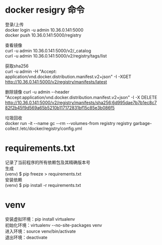 # docker resigry 命令
登录/上传  
docker login -u admin 10.36.0.141:5000  
docker push 10.36.0.141:5000/registry  

查看镜像  
curl -u admin 10.36.0.141:5000/v2/_catalog  
curl -u admin 10.36.0.141:5000/v2/registry/tags/list  

获取sha256  
curl -u admin -H "Accept: application/vnd.docker.distribution.manifest.v2+json" -I -XGET http://10.36.0.141:5000/v2/registry/manifests/latest  

删除镜像
curl -u admin --header "Accept:application/vnd.docker.distribution.manifest.v2+json" -I -X DELETE http://10.36.0.141:5000/v2/registry/manifests/sha256:6d995dae7b7b1ec8c782f2b45f9d569a65b5210b117172831bf15c85e3b086f5  

垃圾回收  
docker run -it --name gc --rm --volumes-from registry registry garbage-collect /etc/docker/registry/config.yml


# requirements.txt
记录了当前程序的所有依赖包及其精确版本号  
生成  
(venv) $ pip freeze > requirements.txt  
安装依赖  
(venv) $ pip install -r requirements.txt  


# venv
安装虚拟环境：pip install virtualenv  
初始化环境：virtualenv --no-site-packages venv  
进入环境：source venv/bin/activate  
退出环境：deactivate  
